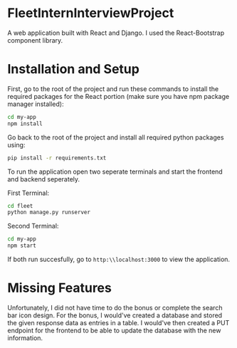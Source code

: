 # FleetInternInterviewProject

A web application built with React and Django. I used the React-Bootstrap component library.

# Installation and Setup

First, go to the root of the project and run these commands to install the required packages for the React portion (make sure you have npm package manager installed):

```bash
cd my-app
npm install
```

Go back to the root of the project and install all required python packages using:

```bash
pip install -r requirements.txt
```

To run the application open two seperate terminals and start the frontend and backend seperately.

First Terminal:

```bash
cd fleet
python manage.py runserver
```

Second Terminal:

```bash
cd my-app
npm start
```

If both run succesfully, go to ```http:\\localhost:3000``` to view the application.

# Missing Features

Unfortunately, I did not have time to do the bonus or complete the search bar icon design. For the bonus, I would've created a database and stored the given response data as entries in a table. I would've then created a PUT endpoint for the frontend to be able to update the database with the new information.

